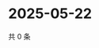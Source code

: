 # 2025-05-22

共 0 条

<!-- BEGIN ZHIHUVIDEO -->
<!-- 最后更新时间 Thu May 22 2025 21:25:55 GMT+0800 (China Standard Time) -->

<!-- END ZHIHUVIDEO -->
